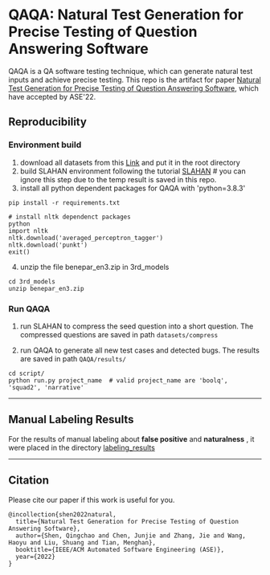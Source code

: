 # QAQA: Natural Test Generation for Precise Testing of Question Answering Software
QAQA is a QA software testing technique, which can generate natural test inputs and achieve precise testing.
This repo is the artifact for paper [Natural Test Generation for Precise Testing of Question Answering Software](https://drive.google.com/file/d/1Cw_h3maEIQGnywAGwj6NAoPuI5DaOweH/view?usp=sharing), which have accepted by ASE'22.



## Reproducibility

### Environment build

1. download all datasets from this [Link](https://drive.google.com/drive/folders/18tbGI89R3S9YIYRPHxIZcv6drQCJZ6RE?usp=sharing) and put it in the root directory
2. build SLAHAN environment following the tutorial [SLAHAN](https://github.com/kamigaito/SLAHAN)  # you can ignore this step due to the temp result is saved in this repo.
3. install all python dependent packages for QAQA with 'python=3.8.3'
```
pip install -r requirements.txt

# install nltk dependenct packages
python
import nltk
nltk.download('averaged_perceptron_tagger')
nltk.download('punkt')
exit()
```
4. unzip the file benepar_en3.zip in 3rd_models
```
cd 3rd_models
unzip benepar_en3.zip
```


### Run QAQA

1. run SLAHAN to compress the seed question into a short question. 
The compressed questions are saved in path `datasets/compress`

2. run QAQA to generate all new test cases and detected bugs. 
The results are saved in path `QAQA/results/`

```
cd script/
python run.py project_name  # valid project_name are 'boolq', 'squad2', 'narrative' 
```


----

## Manual Labeling Results

For the results of manual labeling about **false positive** and **naturalness** , it were placed in the directory [labeling_results](./labeling_results)

-----

## Citation
Please cite our paper if this work is useful for you.
```
@incollection{shen2022natural,
  title={Natural Test Generation for Precise Testing of Question Answering Software},
  author={Shen, Qingchao and Chen, Junjie and Zhang, Jie and Wang, Haoyu and Liu, Shuang and Tian, Menghan},
  booktitle={IEEE/ACM Automated Software Engineering (ASE)},
  year={2022}
}
```

